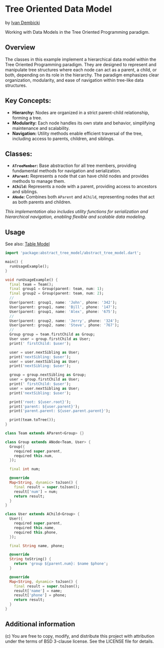 # Tree Oriented Data Model

by [Ivan Dembicki](https://linkedin.com/in/dembicki)

Working with Data Models in the Tree Oriented Programming paradigm.

## Overview
The classes in this example implement a hierarchical data model within the Tree Oriented Programming paradigm. 
They are designed to represent and manipulate tree structures where each node can act as a parent, a child, or both, depending on its role in the hierarchy.
The paradigm emphasizes clear organization, modularity, and ease of navigation within tree-like data structures.

## Key Concepts:
- **Hierarchy:** Nodes are organized in a strict parent-child relationship, forming a tree.
- **Modularity:** Each node handles its own state and behavior, simplifying maintenance and scalability.
- **Navigation:** Utility methods enable efficient traversal of the tree, including access to parents, children, and siblings.

## Classes:
- **`ATreeMember`:** Base abstraction for all tree members, providing fundamental methods for navigation and serialization.
- **`AParent`:** Represents a node that can have child nodes and provides methods to manage them.
- **`AChild`:** Represents a node with a parent, providing access to ancestors and siblings.
- **`ANode`:** Combines both `AParent` and `AChild`, representing nodes that act as both parents and children.

*This implementation also includes utility functions for serialization and hierarchical navigation, enabling flexible and scalable data modeling.*

## Usage

See also: [Table Model](test)

```dart
import 'package:abstract_tree_model/abstract_tree_model.dart';

main() {
  runUsageExample();
}

void runUsageExample() {
  final team = Team();
  final group1 = Group(parent: team, num: 1);
  final group2 = Group(parent: team, num: 2);
  //
  User(parent: group1, name: 'John', phone: '342');
  User(parent: group1, name: 'Bill', phone: '147');
  User(parent: group1, name: 'Alex', phone: '675');
  //
  User(parent: group2, name: 'Jerry', phone: '324');
  User(parent: group2, name: 'Steve', phone: '767');
  //
  Group group = team.firstChild as Group;
  User user = group.firstChild as User;
  print(' firstChild: $user');

  user = user.nextSibling as User;
  print('nextSibling: $user');
  user = user.nextSibling as User;
  print('nextSibling: $user');

  group = group.nextSibling as Group;
  user = group.firstChild as User;
  print(' firstChild: $user');
  user = user.nextSibling as User;
  print('nextSibling: $user');

  print('root: ${user.root}');
  print('parent: ${user.parent}');
  print('parent.parent: ${user.parent.parent}');

  print(team.toTree());
}

class Team extends AParent<Group> {}

class Group extends ANode<Team, User> {
  Group({
    required super.parent,
    required this.num,
  });

  final int num;

  @override
  Map<String, dynamic> toJson() {
    final result = super.toJson();
    result['num'] = num;
    return result;
  }
}

class User extends AChild<Group> {
  User({
    required super.parent,
    required this.name,
    required this.phone,
  });

  final String name, phone;

  @override
  String toString() {
    return 'group ${parent.num}: $name $phone';
  }

  @override
  Map<String, dynamic> toJson() {
    final result = super.toJson();
    result['name'] = name;
    result['phone'] = phone;
    return result;
  }
}
```

## Additional information

(c) You are free to copy, modify, and distribute this project with attribution 
under the terms of BSD 3-clause license. See the LICENSE file for details.
